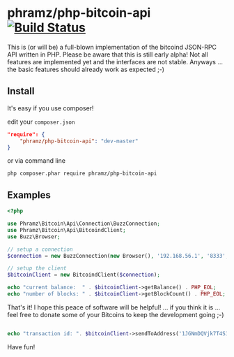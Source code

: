 # phramz/php-bitcoin-api [![Build Status](https://travis-ci.org/phramz/php-bitcoin-api.png?branch=master)](https://travis-ci.org/phramz/php-bitcoin-api)

This is (or will be) a full-blown implementation of the bitcoind JSON-RPC API written in PHP.
Please be aware that this is still early alpha! Not all features are implemented yet and the interfaces are not stable.
Anyways ... the basic features should already work as expected ;-)

Install
------

It's easy if you use composer!

edit your `composer.json`

``` json
"require": {
    "phramz/php-bitcoin-api": "dev-master"
}
```

or via command line

```
php composer.phar require phramz/php-bitcoin-api
```


Examples
------

``` php
<?php

use Phramz\Bitcoin\Api\Connection\BuzzConnection;
use Phramz\Bitcoin\Api\BitcoindClient;
use Buzz\Browser;

// setup a connection
$connection = new BuzzConnection(new Browser(), '192.168.56.1', '8333', 'username123', 'password123');

// setup the client
$bitcoinClient = new BitcoindClient($connection);

echo "current balance:  " . $bitcoinClient->getBalance() . PHP_EOL;
echo "number of blocks: " . $bitcoinClient->getBlockCount() . PHP_EOL;
```

That's it! I hope this peace of software will be helpful!
... if you think it is ... feel free to donate some of your Bitcoins to keep the development going ;-)
``` php

echo "transaction id: ". $bitcoinClient->sendToAddress('1JGNmDQVjk7T4S1pcvdDsPJsFuQuZcMDe8', 0.01, 'donation');
```

Have fun!
